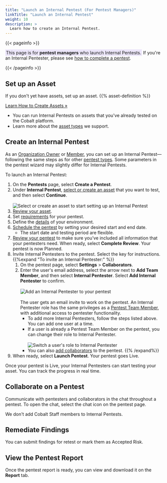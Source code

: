 ```yaml
---
title: "Launch an Internal Pentest (For Pentest Managers)"
linkTitle: "Launch an Internal Pentest"
weight: 10
description: >
  Learn how to create an Internal Pentest.
---
```


{{< pageinfo >}}
<p><span style="background-color: #ECE6FA; padding: 2px;">This page is for <b>pentest managers</b> who launch Internal Pentests.</span> If you're an Internal Pentester, please see <a href="/pmp/perform-pentest/">how to complete a pentest</a>.</p>
{{< /pageinfo >}}

## Set up an Asset

If you don't yet have assets, set up an asset. {{% asset-definition %}}

<a class="btn btn-outline-primary rounded" href="/getting-started/assets/">Learn How to Create Assets »</a>

- You can run Internal Pentests on assets that you've already tested on the Cobalt platform.
- Learn more about the [asset types](/platform-deep-dive/assets/asset-types/) we support.

## Create an Internal Pentest

As an [Organization Owner](/getting-started/glossary/#organization-owner) or [Member](/getting-started/glossary/#organization-member), you can set up an Internal Pentest—following the same steps as for other [pentest types](/platform-deep-dive/pentests/pentest-types/). Some parameters in the pentest wizard may slightly differ for Internal Pentests.

To launch an Internal Pentest:

1. On the **Pentests** page, select **Create a Pentest**.
1. Under **Internal Pentest**, [select or create an asset](/getting-started/select-pentest-type/#select-or-create-an-asset) that you want to test, and then select **Continue**.<br><br>
![Select or create an asset to start setting up an Internal Pentest](/deepdive/PentestTypesInternalPentest.png "Select or create an asset to start setting up an Internal Pentest")
1. [Review your asset](/getting-started/review-asset/).
1. Set [requirements](/getting-started/pentest-objectives/) for your pentest.
1. Define the [details](/getting-started/details/) of your environment.
1. [Schedule the pentest](/getting-started/planning/#schedule-the-pentest) by setting your desired start and end date.
    - The start date and testing period are flexible.
1. [Review your pentest](/getting-started/review-pentest/) to make sure you’ve included all information that your pentesters need. When ready, select **Complete Review**. Your pentest is now Planned.
1. Invite Internal Pentesters to the pentest. Select the <i style="font-size:x-large; color: #0047AB" class="fas fa-chevron-right"></i> key for instructions.
   {{%expand "To invite an Internal Pentester:" %}}
   1. On the pentest page, select **Settings** > **Collaborators**.
   1. Enter the user's email address, select the arrow next to **Add Team Member**, and then select **Internal Pentester**. Select **Add Internal Pentester** to confirm.<br><br>
   ![Add an Internal Pentester to your pentest](/deepdive/AddInternalPentester.png "Add an Internal Pentester to your pentest")<br><br>
      The user gets an email invite to work on the pentest. An Internal Pentester role has the same privileges as a [Pentest Team Member](/getting-started/glossary/#pentest-team-member), with additional access to pentester functionality.
      - To add more Internal Pentesters, follow the steps listed above. You can add one user at a time.
      - If a user is already a Pentest Team Member on the pentest, you can change their role to Internal Pentester.<br><br>
      ![Switch a user's role to Internal Pentester](/deepdive/SwitchRoleInternalPentester.png "Switch a user's role to Internal Pentester")<br>
      - You can also [add collaborators](/platform-deep-dive/collaboration/organization/manage-users/#add-a-pentest-team-member) to the pentest.
   {{% /expand%}}
1. When ready, select **Launch Pentest**. Your pentest goes Live.

Once your pentest is Live, your Internal Pentesters can start testing your asset. You can track the progress in real time.

## Collaborate on a Pentest

Communicate with pentesters and collaborators in the chat throughout a pentest. To open the chat, select the chat icon on the pentest page.

We don't add Cobalt Staff members to Internal Pentests.

## Remediate Findings

You can submit findings for retest or mark them as Accepted Risk.

## View the Pentest Report

Once the pentest report is ready, you can view and download it on the **Report** tab.
